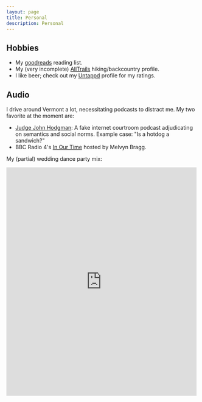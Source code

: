 ```yaml
---
layout: page
title: Personal
description: Personal
---
```


## **Hobbies**

* My [goodreads](https://www.goodreads.com/review/list/22753418-albert?shelf=read&utm_medium=api) reading list.
* My (very incomplete) [AllTrails](http://www.alltrails.com/members/albert-kim/home) hiking/backcountry profile.
* I like beer; check out my
[Untappd](https://untappd.com/user/rudeboybert) profile for my ratings.



## **Audio**

I drive around Vermont a lot, necessitating podcasts to distract me. My two
favorite at the moment are:

* [Judge John Hodgman](http://www.maximumfun.org/shows/judge-john-hodgman): A fake internet courtroom podcast adjudicating on semantics and social norms. Example case: "Is a hotdog a sandwich?"
* BBC Radio 4's [In Our Time](http://www.bbc.co.uk/programmes/b006qykl/episodes/downloads) hosted by Melvyn Bragg.

My (partial) wedding dance party mix:

<iframe src="https://open.spotify.com/embed/user/125983974/playlist/1v8vBtH1x0qymivHipYtc9" width="500" height="600" frameborder="0" allowtransparency="true"></iframe>



